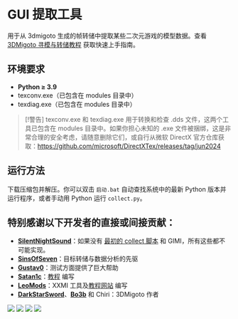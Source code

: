 # GUI 提取工具

用于从 3dmigoto 生成的帧转储中提取某些二次元游戏的模型数据。查看 [3DMigoto 寻模与转储教程](https://leotorrez.github.io/modding/guides/hunting) 获取快速上手指南。

## 环境要求
- **Python ≥ 3.9**
- texconv.exe（已包含在 modules 目录中）
- texdiag.exe（已包含在 modules 目录中）

> [!警告]
> texconv.exe 和 texdiag.exe 用于转换和检查 .dds 文件，这两个工具已包含在 modules 目录中。如果你担心未知的 .exe 文件被捆绑，这是非常合理的安全考虑，请随意删除它们，或自行从微软 DirectX 官方仓库获取：https://github.com/microsoft/DirectXTex/releases/tag/jun2024

## 运行方法

下载压缩包并解压。你可以双击 `启动.bat` 自动查找系统中的最新 Python 版本并运行程序，或者手动用 Python 运行 `collect.py`。

## 特别感谢以下开发者的直接或间接贡献：
- [**SilentNightSound**](https://github.com/SilentNightSound/)：如果没有 [最初的 collect 脚本](https://github.com/SilentNightSound/GI-Model-Importer/blob/main/Tools/genshin_3dmigoto_collect.py) 和 GIMI，所有这些都不可能实现。
- [**SinsOfSeven**](https://github.com/SinsOfSeven/)：目标转储与数据分析的先驱
- [**Gustav0**](https://github.com/Seris0/)：测试方面提供了巨大帮助
- [**Satan1c**](https://github.com/Satan1c)：[教程](https://leotorrez.github.io/modding/guides/hunting) 编写
- [**LeoMods**](https://github.com/leotorrez/)：XXMI 工具及[教程网站](https://leotorrez.github.io/modding/) 编写
- [**DarkStarSword**](https://github.com/DarkStarSword)、[**Bo3b**](https://github.com/bo3b) 和 Chiri：3DMigoto 作者

<div>
    <img src='resources/images/icons/Sucrose.png'/>
    <img src='resources/images/icons/Fofo.png'/>
    <img src='resources/images/icons/Corin.png'/>
    <img src='resources/images/icons/Mobius.png'/>
</div>
